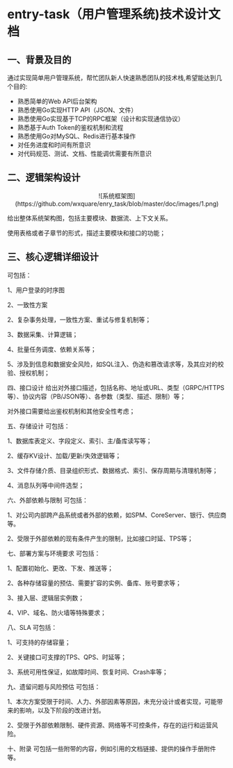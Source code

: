 # entry-task（用户管理系统)技术设计文档



## 一、背景及目的

  通过实现简单用户管理系统，帮忙团队新人快速熟悉团队的技术栈,希望能达到几个目的:

- 熟悉简单的Web API后台架构
- 熟悉使用Go实现HTTP API（JSON、文件）
- 熟悉使用Go实现基于TCP的RPC框架（设计和实现通信协议）
- 熟悉基于Auth Token的鉴权机制和流程
- 熟悉使用Go对MySQL、Redis进行基本操作
- 对任务进度和时间有所意识
- 对代码规范、测试、文档、性能调优需要有所意识


## 二、逻辑架构设计
<div align=center>![系统框架图](https://github.com/wxquare/enry_task/blob/master/doc/images/1.png)</div>

给出整体系统架构图，包括主要模块、数据流、上下文关系。

使用表格或者子章节的形式，描述主要模块和接口的功能；



## 三、核心逻辑详细设计
可包括：

1、用户登录的时序图

2、一致性方案

2、复杂事务处理，一致性方案、重试与修复机制等；

3、数据采集、计算逻辑；

4、批量任务调度、依赖关系等；

5、涉及到信息和数据安全风险，如SQL注入、伪造和篡改请求等，及其应对的校验、授权机制；



四、接口设计
给出对外接口描述，包括名称、地址或URL、类型（GRPC/HTTPS等）、协议内容（PB/JSON等）、各参数（类型、描述、限制）等；

对外接口需要给出鉴权机制和其他安全性考虑；



五、存储设计
可包括：

1、数据库表定义、字段定义、索引、主/备库读写等；

2、缓存KV设计、加载/更新/失效逻辑等；

3、文件存储介质、目录组织形式、数据格式、索引、保存周期与清理机制等；

4、消息队列等中间件选型；



六、外部依赖与限制
可包括：

1、对公司内部跨产品系统或者外部的依赖，如SPM、CoreServer、银行、供应商等。

2、受限于外部依赖的现有条件产生的限制，比如接口时延、TPS等；



七、部署方案与环境要求
可包括：

1、配置初始化、更改、下发、推送等；

2、各种存储容量的预估、需要扩容的实例、备库、账号要求等；

3、接入层、逻辑层实例数；

4、VIP、域名、防火墙等特殊要求；



八、SLA
可包括：

1、可支持的存储容量；

2、关键接口可支撑的TPS、QPS、时延等；

3、系统可用性保证，如故障时间、恢复时间、Crash率等；



九、遗留问题与风险预估
可包括：

1、本次方案受限于时间、人力、外部因素等原因，未充分设计或者实现，可能带来的影响，以及下阶段的改进计划。

2、受限于外部依赖限制、硬件资源、网络等不可控条件，存在的运行和运营风险。



十、附录
可包括一些附带的内容，例如引用的文档链接、提供的操作手册附件等。
